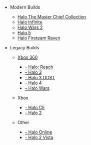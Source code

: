 - Modern Builds
 
  - [Halo The Master Chief Collection](#halo-the-master-chief-collection)
  - [Halo Infinite](#halo-infinite)
  - [Halo Wars 2](#)
  - [Halo 5](#halo-5)
  - [Halo Fireteam Raven](#halo-fireteam-raven)

- Legacy Builds
  
  - [Xbox 360](#xbox-360)
    
    - [ - Halo: Reach](#halo-reach)
    - [ - Halo 3](#halo-3)
    - [ - Halo 3 ODST](#halo-3-odst)
    - [ - Halo 4](#halo-4)
    - [ - Halo Wars](#halo-wars)
  
  - Xbox
    - [ - Halo CE](#)
    - [ - Halo 2](#)

  - Other
    - [ - Halo Online](#)
    - [ - Halo 2 Vista](#)